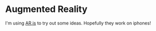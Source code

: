 # Augmented Reality

I'm using [AR.js](https://ar-js-org.github.io/AR.js-Docs/) to try out some ideas. Hopefully they work on iphones!

